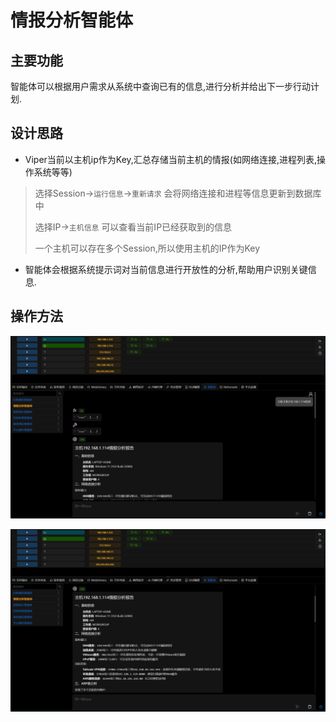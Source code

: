 # 情报分析智能体

## 主要功能

智能体可以根据用户需求从系统中查询已有的信息,进行分析并给出下一步行动计划.

## 设计思路

- Viper当前以主机ip作为Key,汇总存储当前主机的情报(如网络连接,进程列表,操作系统等等)

> 选择Session->`运行信息`->`重新请求` 会将网络连接和进程等信息更新到数据库中
>
> 选择IP->`主机信息` 可以查看当前IP已经获取到的信息
>
> 一个主机可以存在多个Session,所以使用主机的IP作为Key

- 智能体会根据系统提示词对当前信息进行开放性的分析,帮助用户识别关键信息.

## 操作方法

![img.png](img/AI_Agent_Session_LangGraph_Analysis/img.png)

![img_1.png](img/AI_Agent_Session_LangGraph_Analysis/img_1.png)